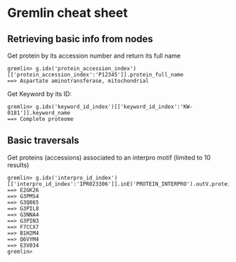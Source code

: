 # Gremlin cheat sheet

## Retrieving basic info from nodes

Get protein by its accession number and return its full name

```	
gremlin> g.idx('protein_accession_index')[['protein_accession_index':'P12345']].protein_full_name
==> Aspartate aminotransferase, mitochondrial
```

Get Keyword by its ID:

```
gremlin> g.idx('keyword_id_index')[['keyword_id_index':'KW-0181']].keyword_name
==> Complete proteome
```

## Basic traversals

Get proteins (accessions) associated to an interpro motif (limited to 10 results)

```	
gremlin> g.idx('interpro_id_index')[['interpro_id_index':'IPR023306']].inE('PROTEIN_INTERPRO').outV.protein_accession[0..9]
==> E2GK26
==> G3PMS4
==> G3Q865
==> G3PIL8
==> G3NNA4
==> G3PIN3
==> F7CCX7
==> B1H2M4
==> Q6VYM4
==> E3V034
gremlin> 
```

